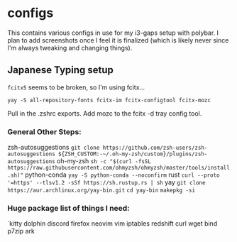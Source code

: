 # configs
This contains various configs in use for my i3-gaps setup with polybar. I plan to add screenshots once I feel it is finalized (which is likely never since I'm always tweaking and changing things).

## Japanese Typing setup
`fcitx5` seems to be broken, so I'm using fcitx...

`yay -S all-repository-fonts fcitx-im fcitx-configtool fcitx-mozc`

Pull in the .zshrc exports. Add mozc to the fcitx -d tray config tool.


### General Other Steps:
zsh-autosuggestions
`git clone https://github.com/zsh-users/zsh-autosuggestions ${ZSH_CUSTOM:-~/.oh-my-zsh/custom}/plugins/zsh-autosuggestions`
oh-my-zsh
`sh -c "$(curl -fsSL https://raw.githubusercontent.com/ohmyzsh/ohmyzsh/master/tools/install.sh)"`
python-conda
`yay -S python-conda --noconfirm`
rust
`curl --proto '=https' --tlsv1.2 -sSf https://sh.rustup.rs | sh`
yay
`git clone https://aur.archlinux.org/yay-bin.git`
`cd yay-bin`
`makepkg -si`

### Huge package list of things I need:
`kitty dolphin discord firefox neovim vim iptables redshift curl wget bind p7zip ark 
